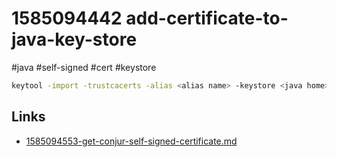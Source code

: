 # 1585094442 add-certificate-to-java-key-store
#java #self-signed #cert #keystore

```bash
keytool -import -trustcacerts -alias <alias name> -keystore <java home>/jre/lib/security/cacerts -file <certificate as pem>
```

## Links
- [1585094553-get-conjur-self-signed-certificate.md](1585094553-get-conjur-self-signed-certificate.md)
